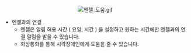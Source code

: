 <div align="center">

![엔젤_도움.gif](./../gif/Angel_Help.gif)

</div>


- 엔젤과의 연결
    - 엔젤은 알림 허용 시간 ( 요일, 시간 ) 을 설정하고 원하는 시간에만 엔젤과의 연결 알림을 받을 수 있습니다.
    - 화상통화를 통해 시각장애인에게 도움을 줄 수 있습니다.